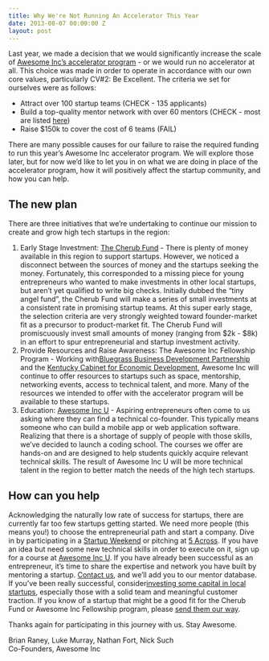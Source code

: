 ```yaml
---
title: Why We're Not Running An Accelerator This Year
date: 2013-08-07 00:00:00 Z
layout: post
---
```

 
<p>Last year, we made a decision that we would significantly increase the scale of <a href="http://accelerator.awesomeinc.org/" target="_blank">Awesome Inc’s accelerator program</a> - or we would run no accelerator at all. This choice was made in order to operate in accordance with our own core values, particularly CV#2: Be Excellent. The criteria we set for ourselves were as follows:</p>
<ul><li>Attract over 100 startup teams (CHECK - 135 applicants)</li>
<li>Build a top-quality mentor network with over 60 mentors (CHECK - most are listed <a href="http://accelerator.awesomeinc.org/mentors.html" target="_blank">here</a>)</li>
<li>Raise $150k to cover the cost of 6 teams (FAIL)</li>
</ul><p>There are many possible causes for our failure to raise the required funding to run this year’s Awesome Inc accelerator program. We will explore those later, but for now we&rsquo;d like to let you in on what we are doing in place of the accelerator program, how it will positively affect the startup community, and how you can help.</p>
<h2 id="">The new plan</h2>
<p>There are three initiatives that we&rsquo;re undertaking to continue our mission to create and grow high tech startups in the region:</p>
<ol><li>Early Stage Investment: <a href="http://cherubfund.org/" target="_blank">The Cherub Fund</a> - There is plenty of money available in this region to support startups. However, we noticed a disconnect between the sources of money and the startups seeking the money. Fortunately, this corresponded to a missing piece for young entrepreneurs who wanted to make investments in other local startups, but aren&rsquo;t yet qualified to write big checks. Initially dubbed the &ldquo;tiny angel fund&rdquo;, the Cherub Fund will make a series of small investments at a consistent rate in promising startup teams. At this super early stage, the selection criteria are very strongly weighted toward founder-market fit as a precursor to product-market fit. The Cherub Fund will promiscuously invest small amounts of money (ranging from $2k - $8k) in an effort to spur entrepreneurial and startup investment activity.</li>
<li>Provide Resources and Raise Awareness: The Awesome Inc Fellowship Program - Working with<a href="http://thinkbluegrass.com/" target="_blank">Bluegrass Business Development Partnership</a> and the <a href="http://www.thinkkentucky.com/" target="_blank">Kentucky Cabinet for Economic Development</a>, Awesome Inc will continue to offer resources to startups such as space, mentorship, networking events, access to technical talent, and more. Many of the resources we intended to offer with the accelerator program will be available to these startups.</li>
<li>Education: <a href="http://awesomeincu.com/" target="_blank">Awesome Inc U</a> - Aspiring entrepreneurs often come to us asking where they can find a technical co-founder. This typically means someone who can build a mobile app or web application software. Realizing that there is a shortage of supply of people with those skills, we&rsquo;ve decided to launch a coding school. The courses we offer are hands-on and are designed to help students quickly acquire relevant technical skills. The result of Awesome Inc U will be more technical talent in the region to better match the needs of the high tech startups.</li>
</ol><h2 id="">How can you help</h2>
<p>Acknowledging the naturally low rate of success for startups, there are currently far too few startups getting started. We need more people (this means you!) to choose the entrepreneurial path and start a company. Dive in by participating in a <a href="http://startupweekend.org/" target="_blank">Startup Weekend</a> or pitching at <a href="http://www.5across.org/" target="_blank">5 Across</a>. If you have an idea but need some new technical skills in order to execute on it, sign up for a course at <a href="http://awesomeincu.com/" target="_blank">Awesome Inc U</a>. If you have already been successful as an entrepreneur, it’s time to share the expertise and network you have built by mentoring a startup. <a href="mailto:founders@awesomeinc.org?subject=Become%20a%20mentor" target="_blank">Contact us</a>, and we’ll add you to our mentor database. If you’ve been really successful, consider<a href="https://angel.co/kentucky" target="_blank">investing some capital in local startups</a>, especially those with a solid team and meaningful customer traction. If you know of a startup that might be a good fit for the Cherub Fund or Awesome Inc Fellowship program, please <a href="mailto:founders@awesomeinc.org?subject=Recommend%20a%20startup%20for%20Cherub%20Fund%20or%20Fellowship" target="_blank">send them our way</a>.</p>
<p>Thanks again for participating in this journey with us. Stay Awesome.</p>
<p>Brian Raney, Luke Murray, Nathan Fort, Nick Such<br/>Co-Founders, Awesome Inc</p>
